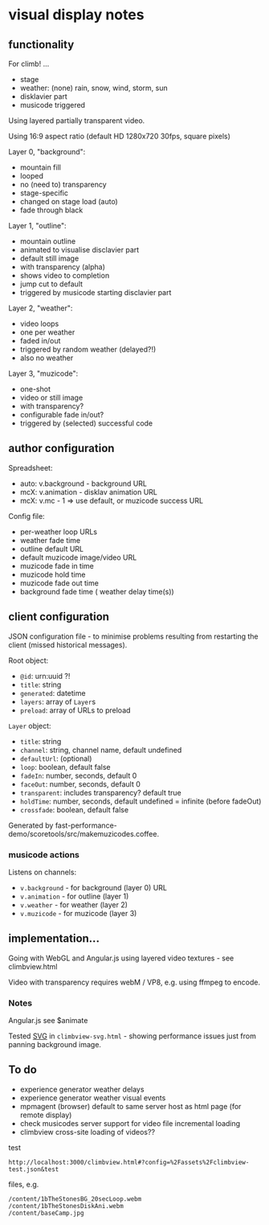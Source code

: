 # visual display notes

## functionality 

For climb! ...

- stage
- weather: (none) rain, snow, wind, storm, sun
- disklavier part
- musicode triggered

Using layered partially transparent video.

Using 16:9 aspect ratio (default HD 1280x720 30fps, square pixels)

Layer 0, "background": 
- mountain fill
- looped
- no (need to) transparency
- stage-specific 
- changed on stage load (auto)
- fade through black

Layer 1, "outline":
- mountain outline
- animated to visualise disclavier part
- default still image
- with transparency (alpha)
- shows video to completion 
- jump cut to default
- triggered by musicode starting disclavier part

Layer 2, "weather":
- video loops
- one per weather
- faded in/out
- triggered by random weather (delayed?!)
- also no weather

Layer 3, "muzicode":
- one-shot
- video or still image
- with transparency?
- configurable fade in/out?
- triggered by (selected) successful code

## author configuration

Spreadsheet:
- auto: v.background - background URL
- mcX: v.animation - disklav animation URL
- mcX: v.mc - 1 => use default, or muzicode success URL

Config file:
- per-weather loop URLs
- weather fade time
- outline default URL
- default muzicode image/video URL
- muzicode fade in time
- muzicode hold time
- muzicode fade out time
- background fade time
( weather delay time(s))

## client configuration

JSON configuration file - to minimise problems resulting from restarting the client (missed historical messages).

Root object:
- `@id`: urn:uuid ?!
- `title`: string
- `generated`: datetime
- `layers`: array of `Layer`s
- `preload`: array of URLs to preload

`Layer` object:
- `title`: string
- `channel`: string, channel name, default undefined
- `defaultUrl`: (optional)
- `loop`: boolean, default false
- `fadeIn`: number, seconds, default 0
- `faceOut`: number, seconds, default 0
- `transparent`: includes transparency? default true
- `holdTime`: number, seconds, default undefined = infinite (before fadeOut)
- `crossfade`: boolean, default false
 
 Generated by fast-performance-demo/scoretools/src/makemuzicodes.coffee.

### musicode actions

Listens on channels:
- `v.background` - for background (layer 0) URL
- `v.animation` - for outline (layer 1)
- `v.weather` - for weather (layer 2)
- `v.muzicode` - for muzicode (layer 3)

## implementation...

Going with WebGL and Angular.js using layered video textures - see climbview.html

Video with transparency requires webM / VP8, e.g. using ffmpeg to encode.

### Notes

Angular.js see $animate

Tested [SVG](https://www.w3schools.com/graphics/svg_reference.asp) in `climbview-svg.html` - showing performance issues just from panning background image. 

## To do

- experience generator weather delays
- experience generator weather visual events
- mpmagent (browser) default to same server host as html page (for remote display)
- check musicodes server support for video file incremental loading
- climbview cross-site loading of videos??

test
```
http://localhost:3000/climbview.html#?config=%2Fassets%2Fclimbview-test.json&test
```
files, e.g.
```
/content/1bTheStonesBG_20secLoop.webm
/content/1bTheStonesDiskAni.webm
/content/baseCamp.jpg
```
